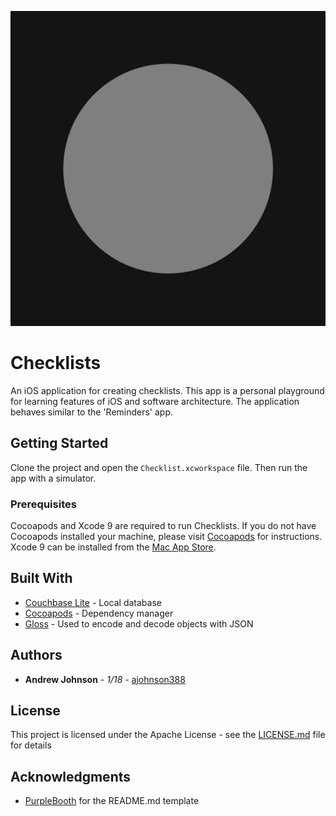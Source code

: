 ![Checklists](https://github.com/ajohnson388/checklists-ios/blob/master/Checklist/Assets.xcassets/LaunchScreenIcon.imageset/iTunesArtwork%401x.png)

# Checklists

An iOS application for creating checklists. This app is a personal playground for
learning features of iOS and software architecture. The application behaves similar
to the 'Reminders' app.

## Getting Started

Clone the project and open the `Checklist.xcworkspace` file. Then run the app with a simulator.

### Prerequisites

Cocoapods and Xcode 9 are required to run Checklists. If you do not have Cocoapods
installed your machine, please visit [Cocoapods](https://cocoapods.org/) for instructions.
Xcode 9 can be installed from the [Mac App Store](https://itunes.apple.com/us/app/xcode/id497799835?mt=12).

## Built With

* [Couchbase Lite](https://github.com/couchbase/couchbase-lite-ios) - Local database
* [Cocoapods](https://cocoapods.org/) - Dependency manager
* [Gloss](https://github.com/hkellaway/Gloss) - Used to encode and decode objects with JSON

## Authors

* **Andrew Johnson** - *1/18* - [ajohnson388](https://github.com/ajohnson388)

## License

This project is licensed under the Apache License - see the [LICENSE.md](LICENSE.md) file for details

## Acknowledgments

* [PurpleBooth](https://gist.github.com/PurpleBooth) for the README.md template


